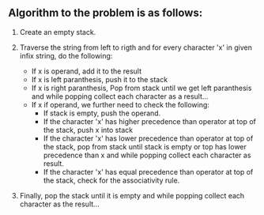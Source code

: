 ## Algorithm to the problem is as follows:
1. Create an empty stack.
2. Traverse the string from left to rigth and for every character 'x' in given infix string, do the following:
    - If x is operand, add it to the result
    - If x is left paranthesis, push it to the stack
    - If x is right paranthesis, Pop from stack until we get left paranthesis and while popping collect each character as a result...
    - If x if operand, we further need to check the following:
        * If stack is empty, push the operand.
        * If the character 'x' has higher precedence than operator at top of the stack, push x into stack
        * If the character 'x' has lower precedence than operator at top of the stack, pop from stack until stack is empty or top has lower precedence than x and while popping collect each character as result.
        * If the character 'x' has equal precedence than operator at top of the stack, check for the associativity rule.

3. Finally, pop the stack until it is empty and while popping collect each character as the result...
